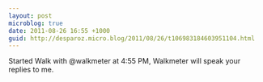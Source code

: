 ```yaml
---
layout: post
microblog: true
date: 2011-08-26 16:55 +1000
guid: http://desparoz.micro.blog/2011/08/26/t106983184603951104.html
---
```

Started Walk with @walkmeter at 4:55 PM, Walkmeter will speak your replies to me.
